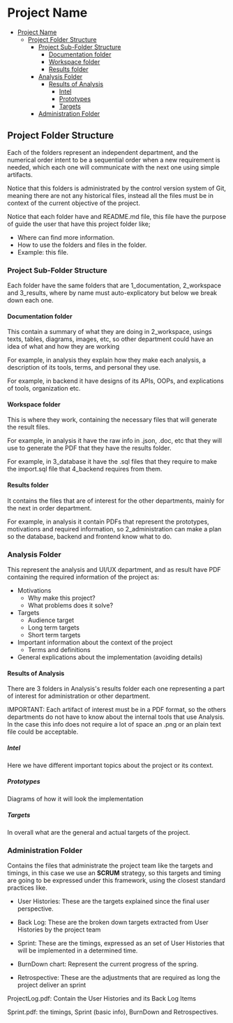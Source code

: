 # Project Name

- [Project Name](#project-name)
  - [Project Folder Structure](#project-folder-structure)
    - [Project Sub-Folder Structure](#project-sub-folder-structure)
      - [Documentation folder](#documentation-folder)
      - [Workspace folder](#workspace-folder)
      - [Results folder](#results-folder)
    - [Analysis Folder](#analysis-folder)
      - [Results of Analysis](#results-of-analysis)
        - [Intel](#intel)
        - [Prototypes](#prototypes)
        - [Targets](#targets)
    - [Administration Folder](#administration-folder)

## Project Folder Structure

Each of the folders represent an independent department, and the numerical order intent to
be a sequential order when a new requirement is needed, which each one will communicate
with the next one using simple artifacts.

Notice that this folders is administrated by the control version system of Git, meaning
there are not any historical files, instead all the files must be in context of the current
objective of the project.

Notice that each folder have and README.md file, this file have the purpose of guide the user
that have this project folder like;

- Where can find more information.
- How to use the folders and files in the folder.
- Example: this file.

### Project Sub-Folder Structure

Each folder have the same folders that are 1_documentation, 2_workspace and 3_results, where
by name must auto-explicatory but below we break down each one.

#### Documentation folder

This contain a summary of what they are doing in 2_workspace, usings texts, tables, diagrams,
images, etc, so other department could have an idea of what and how they are working

For example, in analysis they explain how they make each analysis, a description of its
tools, terms, and personal they use.

For example, in backend it have designs of its APIs, OOPs, and explications of tools,
organization etc.

#### Workspace folder

This is where they work, containing the necessary files that will generate the result files.

For example, in analysis it have the raw info in .json, .doc, etc that they will use
to generate the PDF that they have the results folder.

For example, in 3_database it have the .sql files that they require to make the import.sql
file that 4_backend requires from them.

#### Results folder

It contains the files that are of interest for the other departments, mainly for the next
in order department.

For example, in analysis it contain PDFs that represent the prototypes, motivations and
required information, so 2_administration can make a plan so the database, backend and frontend
know what to do.

<!--

%%%%%%%%%%%%%%%%%%%%%%%%%%%%%%%%%%%%%%%%%%%%%%%%%%%%%%%%%%%%%%%%%%%%%%%%%%%%%%%%%%%%%%%%%%

%%%%%%%%%%%%%%%%%%%%%%%%%%%%%%%%%%%%%%%%%%%%%%%%%%%%%%%%%%%%%%%%%%%%%%%%%%%%%%%%%%%%%%%%%%

%%%%%%%%%%%%%%%%%%%%%%%%%%%%%%%%%%%%%%%%%%%%%%%%%%%%%%%%%%%%%%%%%%%%%%%%%%%%%%%%%%%%%%%%%%

-->

### Analysis Folder

This represent the analysis and UI/UX department, and as result have PDF containing the
required information of the project as:

- Motivations
  - Why make this project?
  - What problems does it solve?
- Targets
  - Audience target
  - Long term targets
  - Short term targets
- Important information about the context of the project
  - Terms and definitions
- General explications about the implementation (avoiding details)

#### Results of Analysis

There are 3 folders in Analysis's results folder each one representing a part of interest
for administration or other department.

IMPORTANT: Each artifact of interest must be in a PDF format, so the others departments do
not have to know about the internal tools that use Analysis. In the case this info does not
require a lot of space an .png or an plain text file could be acceptable.

##### Intel

Here we have different important topics about the project or its context.

##### Prototypes

Diagrams of how it will look the implementation

##### Targets

In overall what are the general and actual targets of the project.

<!--

%%%%%%%%%%%%%%%%%%%%%%%%%%%%%%%%%%%%%%%%%%%%%%%%%%%%%%%%%%%%%%%%%%%%%%%%%%%%%%%%%%%%%%%%%%

%%%%%%%%%%%%%%%%%%%%%%%%%%%%%%%%%%%%%%%%%%%%%%%%%%%%%%%%%%%%%%%%%%%%%%%%%%%%%%%%%%%%%%%%%%

%%%%%%%%%%%%%%%%%%%%%%%%%%%%%%%%%%%%%%%%%%%%%%%%%%%%%%%%%%%%%%%%%%%%%%%%%%%%%%%%%%%%%%%%%%

-->

### Administration Folder

Contains the files that administrate the project team like the targets and timings, in this
case we use an **SCRUM** strategy, so this targets and timing are going to be expressed under
this framework, using the closest standard practices like.

- User Histories: These are the targets explained since the final user perspective.

- Back Log: These are the broken down targets extracted from User Histories by the project team

- Sprint: These are the timings, expressed as an set of User Histories that will be implemented
  in a determined time.

- BurnDown chart: Represent the current progress of the spring.

- Retrospective: These are the adjustments that are required as long the project deliver an
  sprint

ProjectLog.pdf: Contain the User Histories and its Back Log Items

Sprint.pdf: the timings, Sprint (basic info), BurnDown and Retrospectives.
